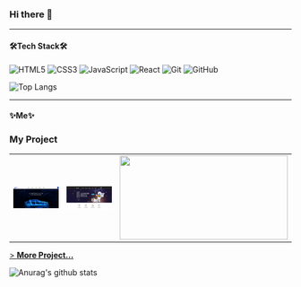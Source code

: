 ### Hi there 👋

___

#### 🛠Tech Stack🛠

![HTML5](https://img.shields.io/badge/-HTML5-F05032?style=flat&logo=html5&logoColor=ffffff)
![CSS3](https://img.shields.io/badge/-CSS3-007ACC?style=flat&logo=css3)
![JavaScript](https://img.shields.io/badge/-JavaScript-%23F7DF1C?style=flat&logo=javascript&logoColor=000000&labelColor=%23F7DF1C&color=%23FFCE5A)
![React](https://img.shields.io/badge/-React-222222?style=flat&logo=react)
![Git](https://img.shields.io/badge/-Git-222222?style=flat&logo=Git)
![GitHub](https://img.shields.io/badge/-GitHub-303030?style=flat&logo=GitHub)

![Top Langs](https://github-readme-stats.vercel.app/api/top-langs/?username=dmswnlee&layout=compact&theme=tokyonight)

___

#### ✨Me✨

### My Project

<table>
  <tbody>
    <tr>
      <td>
         <a href="https://dmswnlee.github.io/samsung/" title="samsung">
          <img align="center" src="./samsung.png" width="300" alt-text="samsung">
        </a>
      </td>
      <td>
        <a href="https://dmswnlee.github.io/CJ-one/" title="CJ one">
          <img align="center" src="./cj.png" width="300" alt-text="CJ one">
        </a>
      </td>
      <td>
        <a href="https://unique-boba-607005.netlify.app" title="todo app">
        <img align="center" src="[./movie.png](https://github.com/dmswnlee/todo-app/blob/main/src/img/01.png?raw=true)" width="300" height="150" alt-text="todo react app">
          </a>
      </td>
    </tr>
  </tbody>
</table>

[> **More Project...**](https://github.com/dmswnlee?tab=repositories)

![Anurag's github stats](https://github-readme-stats.vercel.app/api?username=dmswnlee&show_icons=true&theme=tokyonight)


